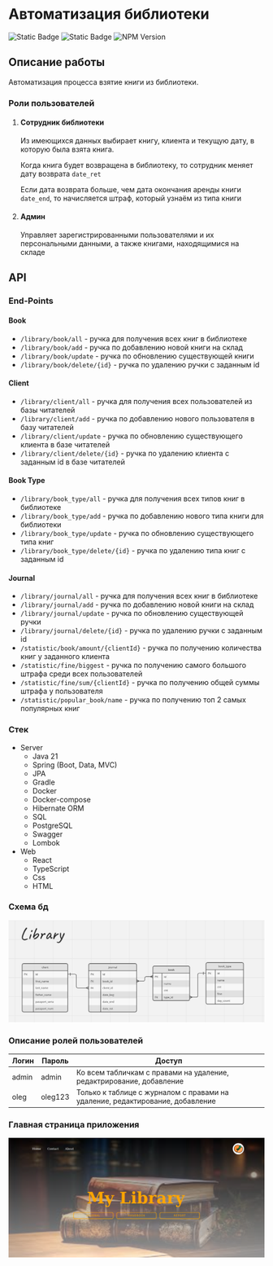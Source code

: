 # Автоматизация библиотеки
![Static Badge](https://img.shields.io/badge/MIT-green?label=License)
![Static Badge](https://img.shields.io/badge/v1.0_(Alpha)-blue?label=Version)
![NPM Version](https://img.shields.io/npm/v/react)

## Описание работы
Автоматизация процесса взятие книги из библиотеки.

### Роли пользователей
1. #### Сотрудник библиотеки 
    Из имеющихся данных выбирает книгу, клиента и текущую дату, в которую была взята книга. 
    
    Когда книга будет возвращена в библиотеку, то сотрудник меняет дату возврата ```date_ret```
    
    Если дата возврата больше, чем дата окончания аренды книги ```date_end```, то начисляется штраф, который узнаём из типа книги
2. #### Админ
    Управляет зарегистрированными пользователями и их персональными данными, а также книгами, находящимися на складе

## API
### End-Points
#### Book
* ```/library/book/all``` - ручка для получения всех книг в библиотеке
* ```/library/book/add``` - ручка по добавлению новой книги на склад
* ```/library/book/update``` - ручка по обновлению существующей книги
* ```/library/book/delete/{id}``` - ручка по удалению ручки с заданным id

#### Client
* ```/library/client/all``` - ручка для получения всех пользователей из базы читателей
* ```/library/client/add``` - ручка по добавлению нового пользователя в базу читателей
* ```/library/client/update``` - ручка по обновлению существующего клиента в базе читателей
* ```/library/client/delete/{id}``` - ручка по удалению клиента с заданным id в базе читателей

#### Book Type
* ```/library/book_type/all``` - ручка для получения всех типов книг в библиотеке
* ```/library/book_type/add``` - ручка по добавлению нового типа книги для библиотеки
* ```/library/book_type/update``` - ручка по обновлению существующего типа книг
* ```/library/book_type/delete/{id}``` - ручка по удалению типа книг с заданным id

#### Journal
* ```/library/journal/all``` - ручка для получения всех книг в библиотеке
* ```/library/journal/add``` - ручка по добавлению новой книги на склад
* ```/library/journal/update``` - ручка по обновлению существующей ручки
* ```/library/journal/delete/{id}``` - ручка по удалению ручки с заданным id
* ```/statistic/book/amount/{clientId}``` - ручка по получению количества книг у заданного клиента
* ```/statistic/fine/biggest``` - ручка по получению самого большого штрафа среди всех пользователей
* ```/statistic/fine/sum/{clientId}``` - ручка по получению общей суммы штрафа у пользователя
* ```/statistic/popular_book/name``` - ручка по получению топ 2 самых популярных книг

### Стек
- Server
  * Java 21
  * Spring (Boot, Data, MVC)
  * JPA
  * Gradle
  * Docker
  * Docker-compose
  * Hibernate ORM
  * SQL
  * PostgreSQL
  * Swagger
  * Lombok
- Web
  * React
  * TypeScript
  * Css
  * HTML

### Схема бд
![library_schema.png](img%2Flibrary_schema.png)

### Описание ролей пользователей
| Логин  | Пароль  | Доступ                                                                        |
|--------|---------|-------------------------------------------------------------------------------|
| admin  | admin   | Ко всем табличкам с правами  на удаление, редактрирование, добавление         |
| oleg   | oleg123 | Только к таблице с журналом с правами на удаление, редактирование, добавление |

### Главная страница приложения
![index-page.png](img%2Findex-page.png)
